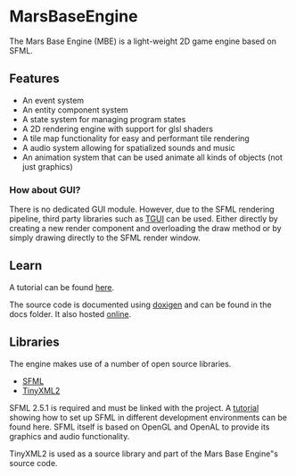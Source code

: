 # MarsBaseEngine
The Mars Base Engine (MBE) is a light-weight 2D game engine based on SFML.

## Features

- An event system
- An entity component system
- A state system for managing program states
- A 2D rendering engine with support for glsl shaders
- A tile map functionality for easy and performant tile rendering
- A audio system allowing for spatialized sounds and music
- An animation system that can be used animate all kinds of objects (not just graphics)

### How about GUI?
There is no dedicated GUI module. However, due to the SFML rendering pipeline, third party libraries such as [TGUI](https://tgui.eu/ "TGUI Homepage") can be used. Either directly by creating a new render component and overloading the draw method or by simply drawing directly to the SFML render window.

## Learn
A tutorial can be found [here](docs/index.md "Mars Base Engine Tutorial").

The source code is documented using [doxigen](http://www.doxygen.nl/ "Doxygen Mainpage") and can be found in the docs folder. It also hosted [online](https://adriankoch3010.github.io/MarsBaseEngine/Doxygen/index.html "Mars Base Project Documentation").

## Libraries
The engine makes use of a number of open source libraries.

- [SFML](https://sfml-dev.org "SFML Homepage")
- [TinyXML2](https://github.com/leethomason/tinyxml2 "TinyXML2 GitHub page")

SFML 2.5.1 is required and must be linked with the project. A [tutorial](https://www.sfml-dev.org/tutorials/2.5/ "SFML Tutorial") showing how to set up SFML in different development environments can be found here. SFML itself is based on OpenGL and OpenAL to provide its graphics and audio functionality.

TinyXML2 is used as a source library and part of the Mars Base Engine"s source code.